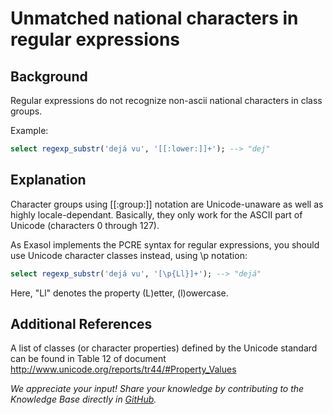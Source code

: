 # Unmatched national characters in regular expressions 
## Background

Regular expressions do not recognize non-ascii national characters in class groups.

Example:


```sql
select regexp_substr('dejá vu', '[[:lower:]]+'); --> "dej"
```
## Explanation

Character groups using [[:group:]] notation are Unicode-unaware as well as highly locale-dependant. Basically, they only work for the ASCII part of Unicode (characters 0 through 127).

As Exasol implements the PCRE syntax for regular expressions, you should use Unicode character classes instead, using \p notation:


```sql
select regexp_substr('dejá vu', '[\p{Ll}]+'); --> "dejá" 
```
Here, "Ll" denotes the property (L)etter, (l)owercase.

## Additional References

A list of classes (or character properties) defined by the Unicode standard can be found in Table 12 of document <http://www.unicode.org/reports/tr44/#Property_Values>

*We appreciate your input! Share your knowledge by contributing to the Knowledge Base directly in [GitHub](https://github.com/exasol/public-knowledgebase).* 